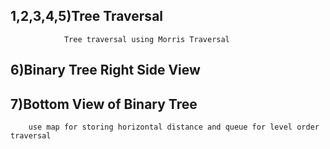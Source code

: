 ## 1,2,3,4,5)Tree Traversal 
                Tree traversal using Morris Traversal

## 6)Binary Tree Right Side View

## 7)Bottom View of Binary Tree
        use map for storing horizontal distance and queue for level order traversal